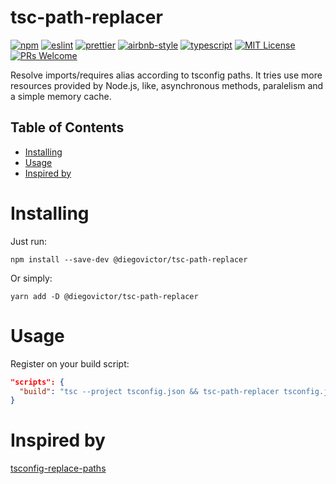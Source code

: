 # tsc-path-replacer
[![npm](https://img.shields.io/npm/v/@diegovictor/tsc-path-replacer?style=flat-square)](https://www.npmjs.com/package/@diegovictor/tsc-path-replacer)
[![eslint](https://img.shields.io/badge/eslint-8.24.0-4b32c3?style=flat-square&logo=eslint)](https://eslint.org/)
[![prettier](https://img.shields.io/badge/prettier-2.7.1-F7B93E?style=flat-square&logo=prettier)](https://prettier.io/)
[![airbnb-style](https://flat.badgen.net/badge/style-guide/airbnb/ff5a5f?icon=airbnb)](https://github.com/airbnb/javascript)
[![typescript](https://img.shields.io/badge/typescript-4.8.3-3178c6?style=flat-square&logo=typescript)](https://www.typescriptlang.org/)
[![MIT License](https://img.shields.io/badge/license-MIT-green?style=flat-square)](https://raw.githubusercontent.com/DiegoVictor/tsc-path-replacer/main/LICENSE)
[![PRs Welcome](https://img.shields.io/badge/PRs-welcome-brightgreen.svg?style=flat-square)](http://makeapullrequest.com)

Resolve imports/requires alias according to tsconfig paths. It tries use more resources provided by Node.js, like, asynchronous methods, paralelism and a simple memory cache.

## Table of Contents
* [Installing](#installing)
* [Usage](#usage)
* [Inspired by](#inspired-by)

# Installing
Just run:
```
npm install --save-dev @diegovictor/tsc-path-replacer
```
Or simply:
```
yarn add -D @diegovictor/tsc-path-replacer
```

# Usage
Register on your build script:
```json
"scripts": {
  "build": "tsc --project tsconfig.json && tsc-path-replacer tsconfig.json",
}
```

# Inspired by
[tsconfig-replace-paths](https://github.com/jonkwheeler/tsconfig-replace-paths)
